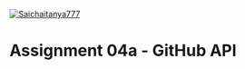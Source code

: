 [![Saichaitanya777](https://circleci.com/gh/Saichaitanya777/SSW567-HW.svg?style=svg)](https://app.circleci.com/pipelines/github/Saichaitanya777/SSW567-HW?branch=HW05a_Mocking&filter=all)


# Assignment 04a - GitHub API
